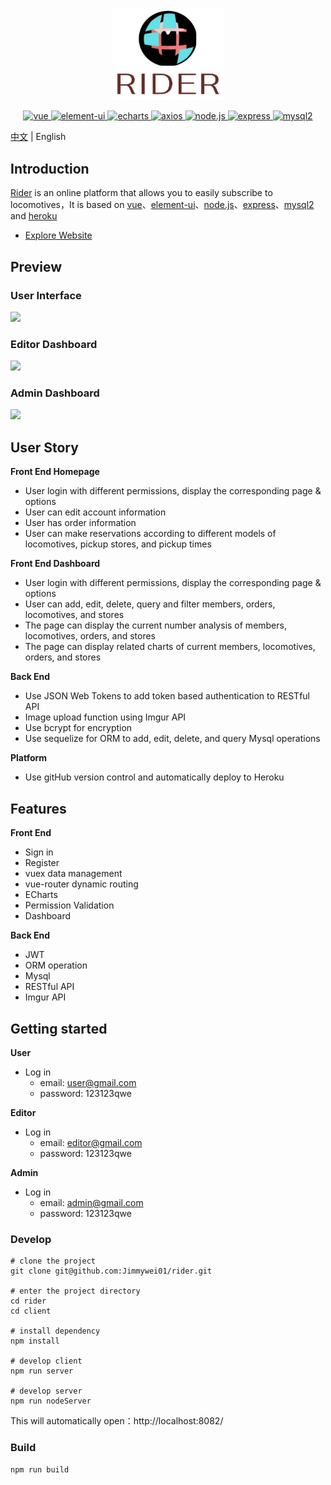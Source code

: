 <p align="center">
  <img width="180px" src="./Orange_logo.jpg">
</p>

<p align="center">
  <a href="https://github.com/vuejs/vue">
    <img src="https://img.shields.io/badge/vue-2.6.11-brightgreen.svg" alt="vue">
  </a>
  <a href="https://github.com/ElemeFE/element">
    <img src="https://img.shields.io/badge/element--ui-2.15.0-brightgreen.svg" alt="element-ui">
  </a>
  <a href="https://github.com/apache/echarts">
    <img src="https://img.shields.io/badge/echarts-5.1.0-brightgreen" alt="echarts">
  </a>
  <a href="https://github.com/axios/axios">
    <img src="https://img.shields.io/badge/axios-0.21.1-brightgreen" alt="axios">
  </a>
  <a href="https://github.com/nodejs/Release">
    <img src="https://img.shields.io/badge/node.js-12.x-brightgreen" alt="node.js">
  </a>
  <a href="https://github.com/expressjs/express">
    <img src="https://img.shields.io/badge/express-4.17.1-brightgreen" alt="express">
  </a>
  <a href="https://github.com/sidorares/node-mysql2">
    <img src="https://img.shields.io/badge/mysql2-2.2.5-brightgreen" alt="mysql2">
  </a>
</p>

[中文](./README.zh.md) | English


## Introduction

[Rider](https://github.com/Jimmywei01/rider) is an online platform that allows you to easily subscribe to locomotives，It is based on [vue](https://github.com/vuejs/vue)、[element-ui](https://github.com/ElemeFE/element)、[node.js](https://github.com/nodejs/Release)、[express](https://github.com/expressjs/express)、[mysql2](https://github.com/sidorares/node-mysql2) and [heroku](https://github.com/heroku/cli)

- [Explore Website](https://riderwing.herokuapp.com/)


## Preview

### User Interface
<img src="https://github.com/Jimmywei01/rider/blob/master/user-demo.gif" width="50%">

### Editor Dashboard
<img src="https://github.com/Jimmywei01/rider/blob/master/editor-demo.gif" width="50%">


### Admin Dashboard
<img src="https://github.com/Jimmywei01/rider/blob/master/admin-demo.gif" width="50%">


## User Story
**Front End Homepage**
- User login with different permissions, display the corresponding page & options
- User can edit account information
- User has order information
- User can make reservations according to different models of locomotives, pickup stores, and pickup times

**Front End Dashboard**
- User login with different permissions, display the corresponding page & options
- User can add, edit, delete, query and filter members, orders, locomotives, and stores
- The page can display the current number analysis of members, locomotives, orders, and stores
- The page can display related charts of current members, locomotives, orders, and stores

**Back End**
- Use JSON Web Tokens to add token based authentication to RESTful API
- Image upload function using Imgur API
- Use bcrypt for encryption
- Use sequelize for ORM to add, edit, delete, and query Mysql operations

**Platform**
- Use gitHub version control and automatically deploy to Heroku


## Features
**Front End**
- Sign in
- Register
- vuex data management
- vue-router dynamic routing
- ECharts 
- Permission Validation
- Dashboard

**Back End**
- JWT
- ORM operation
- Mysql 
- RESTful API
- Imgur API


## Getting started

**User**
- Log in
  - email: user@gmail.com
  - password: 123123qwe

**Editor**
- Log in
  - email: editor@gmail.com
  - password: 123123qwe

**Admin**
- Log in
  - email: admin@gmail.com
  - password: 123123qwe

### Develop
```
# clone the project
git clone git@github.com:Jimmywei01/rider.git

# enter the project directory
cd rider
cd client

# install dependency
npm install

# develop client
npm run server

# develop server
npm run nodeServer
```
This will automatically open：http://localhost:8082/

### Build
```
npm run build
```
